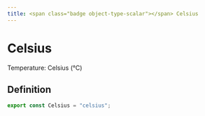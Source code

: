 ```yaml
---
title: <span class="badge object-type-scalar"></span> Celsius
---
```

# <span class="badge object-type-scalar"></span> Celsius

Temperature: Celsius (°C)

## Definition

```typescript
export const Celsius = "celsius";

```
